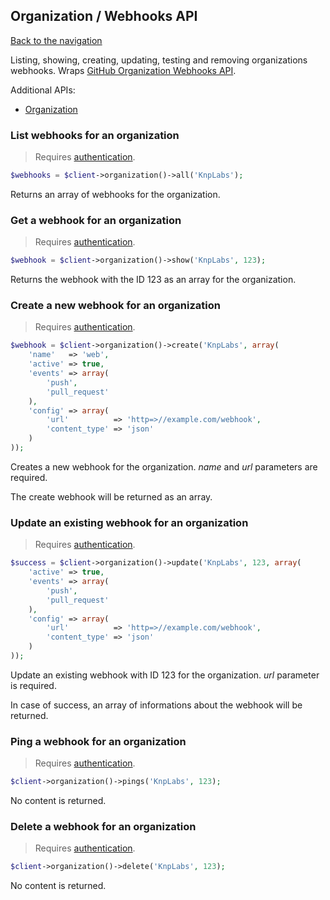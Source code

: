 ## Organization / Webhooks API
[Back to the navigation](README.md)

Listing, showing, creating, updating, testing and removing organizations webhooks.
Wraps [GitHub Organization Webhooks API](https://developer.github.com/v3/orgs/hooks/).

Additional APIs:
* [Organization](issue/organization.md)

### List webhooks for an organization

> Requires [authentication](security.md).

```php
$webhooks = $client->organization()->all('KnpLabs');
```

Returns an array of webhooks for the organization.

### Get a webhook for an organization

> Requires [authentication](security.md).

```php
$webhook = $client->organization()->show('KnpLabs', 123);
```

Returns the webhook with the ID 123 as an array for the organization.

### Create a new webhook for an organization

> Requires [authentication](security.md).

```php
$webhook = $client->organization()->create('KnpLabs', array(
	'name'   => 'web',
	'active' => true,
	'events' => array(
		'push',
		'pull_request'
	),
	'config' => array(
		'url'          => 'http=>//example.com/webhook',
		'content_type' => 'json'
	)
));
```

Creates a new webhook for the organization.
*name* and *url* parameters are required.

The create webhook will be returned as an array.

### Update an existing webhook for an organization

> Requires [authentication](security.md).

```php
$success = $client->organization()->update('KnpLabs', 123, array(
	'active' => true,
	'events' => array(
		'push',
		'pull_request'
	),
	'config' => array(
		'url'          => 'http=>//example.com/webhook',
		'content_type' => 'json'
	)
));
```

Update an existing webhook with ID 123 for the organization.
*url* parameter is required.

In case of success, an array of informations about the webhook will be returned.

### Ping a webhook for an organization

> Requires [authentication](security.md).

```php
$client->organization()->pings('KnpLabs', 123);
```

No content is returned.

### Delete a webhook for an organization

> Requires [authentication](security.md).

```php
$client->organization()->delete('KnpLabs', 123);
```

No content is returned.